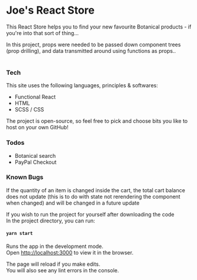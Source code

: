 # Joe's React Store

This React Store helps you to find your new favourite Botanical products - if you're into that sort of thing...<br />

In this project, props were needed to be passed down component trees (prop drilling), and data transmitted around using functions as props.. <br /> <br />

### Tech

This site uses the following languages, principles & softwares:

  - Functional React
  - HTML
  - SCSS / CSS
  
The project is open-source, so feel free to pick and choose bits you like to host on your own GitHub!

### Todos

 - Botanical search
 - PayPal Checkout
 
### Known Bugs

If the quantity of an item is changed inside the cart, the total cart balance does not update (this is to do with state not rerendering the component when changed) and will be changed in a future update

If you wish to run the project for yourself after downloading the code <br />
In the project directory, you can run:

#### `yarn start`

Runs the app in the development mode.<br />
Open [http://localhost:3000](http://localhost:3000) to view it in the browser.

The page will reload if you make edits.<br />
You will also see any lint errors in the console.
